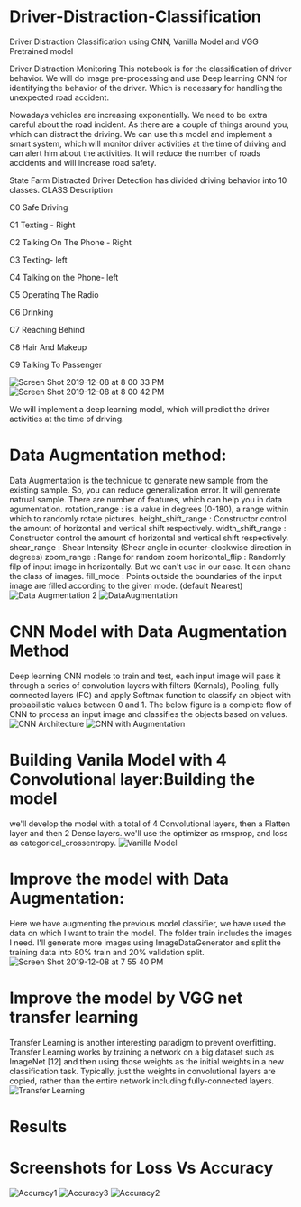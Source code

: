 # Driver-Distraction-Classification
Driver Distraction Classification using CNN, Vanilla Model and VGG Pretrained model 


Driver Distraction Monitoring This notebook is for the classification of driver behavior. We will do image pre-processing and use Deep learning CNN for identifying the behavior of the driver. Which is necessary for handling the unexpected road accident.

Nowadays vehicles are increasing exponentially. We need to be extra careful about the road incident. As there are a couple of things around you, which can distract the driving. We can use this model and implement a smart system, which will monitor driver activities at the time of driving and can alert him about the activities. It will reduce the number of roads accidents and will increase road safety.

State Farm Distracted Driver Detection has divided driving behavior into 10 classes. CLASS Description

C0 Safe Driving

C1 Texting - Right

C2 Talking On The Phone - Right

C3 Texting- left

C4 Talking on the Phone- left

C5 Operating The Radio

C6 Drinking

C7 Reaching Behind

C8 Hair And Makeup

C9 Talking To Passenger

![Screen Shot 2019-12-08 at 8 00 33 PM](https://user-images.githubusercontent.com/22896571/70406418-7f33bb00-19f5-11ea-9162-63aa9938b529.png)
![Screen Shot 2019-12-08 at 8 00 42 PM](https://user-images.githubusercontent.com/22896571/70406421-7fcc5180-19f5-11ea-9a45-9ca7dbf9a103.png)





We will implement a deep learning model, which will predict the driver activities at the time of driving.
# Data Augmentation method:
 Data Augmentation is the technique to generate new sample from the existing sample. So, you can reduce generalization error.  It will genrerate natrual sample. There are number of features, which can help you in data agumentation.
 rotation_range : is a value in degrees (0-180), a range within which to randomly rotate pictures.
 height_shift_range : Constructor control the amount of horizontal and vertical shift respectively.
 width_shift_range : Constructor control the amount of horizontal and vertical shift respectively.
 shear_range : Shear Intensity (Shear angle in counter-clockwise direction in degrees)
 zoom_range : Range for random zoom
 horizontal_flip : Randomly filp of input image in horizontally. But we can't use in our case. It can chane the class of images.
 fill_mode : Points outside the boundaries of the input image are filled according to the given mode. (default Nearest)
 ![Data Augmentation 2](https://user-images.githubusercontent.com/22896571/70406074-5101ab80-19f4-11ea-86c8-90b8d51c2aeb.png)
 ![DataAugmentation](https://user-images.githubusercontent.com/22896571/70406060-48a97080-19f4-11ea-9f48-519b85811537.png)

 
 # CNN Model with Data Augmentation Method
 Deep learning CNN models to train and test, each input image will pass it through a series of convolution layers with filters  (Kernals), Pooling, fully connected layers (FC) and apply Softmax function to classify an object with probabilistic values between 0 and 1. The below figure is a complete flow of CNN to process an input image and classifies the objects based on values.
 ![CNN Architecture](https://user-images.githubusercontent.com/22896571/70406073-4f37e800-19f4-11ea-9c07-518257fd5d21.png)
 ![CNN with Augmentation](https://user-images.githubusercontent.com/22896571/70406065-4a733400-19f4-11ea-9866-2a649f1e7862.png)
 


 
# Building Vanila Model with 4 Convolutional layer:Building the model
we'll develop the model with a total of 4 Convolutional layers, then a Flatten layer and then 2 Dense layers. we'll use the optimizer as rmsprop, and loss as categorical_crossentropy.
![Vanilla Model ](https://user-images.githubusercontent.com/22896571/70406062-49420700-19f4-11ea-8307-efbfa9596f18.png)


 # Improve the model with Data Augmentation:
 Here we have augmenting the previous model classifier, we have used the data on which I want to train the model. The folder train includes the images I need. I'll generate more images using ImageDataGenerator and split the training data into 80% train and 20% validation split. 
 ![Screen Shot 2019-12-08 at 7 55 40 PM](https://user-images.githubusercontent.com/22896571/70406221-d9804c00-19f4-11ea-8fe0-e3694cf590d0.png)
# Improve the model by VGG net transfer learning
Transfer Learning  is another interesting paradigm to prevent overfitting. Transfer Learning works by training a network on a big dataset such as ImageNet [12] and then using those weights as the initial weights in a new classification task. Typically, just the weights in convolutional layers are copied, rather than the entire network including fully-connected layers.
![Transfer Learning](https://user-images.githubusercontent.com/22896571/70406067-4d6e2480-19f4-11ea-8fbd-5c68d7d2cab2.png)
# Results
# Screenshots for Loss Vs Accuracy

![Accuracy1](https://user-images.githubusercontent.com/22896571/70399560-f4919280-19d9-11ea-90ce-a6ff3504cc33.png)
![Accuracy3](https://user-images.githubusercontent.com/22896571/70399565-fb200a00-19d9-11ea-8bde-2f6cea94bd15.png)
![Accuracy2](https://user-images.githubusercontent.com/22896571/70399566-fc513700-19d9-11ea-97cb-dd4c0389ecd8.png)
